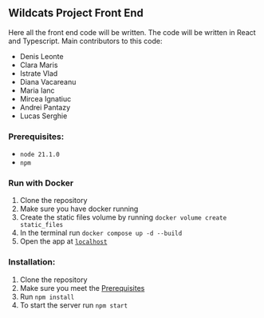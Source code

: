 ## Wildcats Project Front End
Here all the front end code will be written.
The code will be written in React and Typescript.
Main contributors to this code:
- Denis Leonte
- Clara Maris
- Istrate Vlad
- Diana Vacareanu
- Maria Ianc
- Mircea Ignatiuc
- Andrei Pantazy
- Lucas Serghie

### Prerequisites:
- ```node 21.1.0```
- ```npm```

### Run with Docker

1. Clone the repository
2. Make sure you have docker running
3. Create the static files volume by running ```docker volume create static_files``` 
4. In the terminal run ```docker compose up -d --build```
5. Open the app at [```localhost```](http://localhost:3000/home)

### Installation:
1. Clone the repository
2. Make sure you meet the [Prerequisites](#prerequisites)
3. Run ```npm install```
4. To start the server run ```npm start``` 